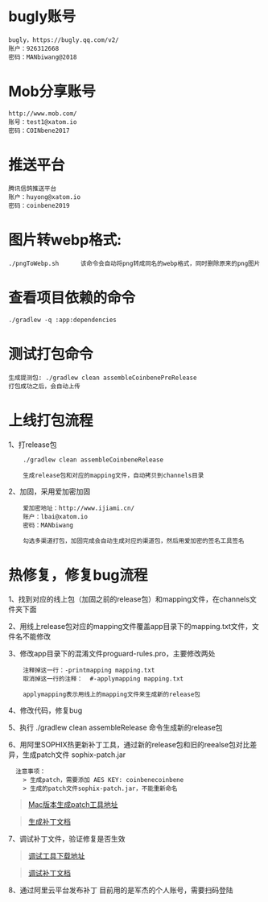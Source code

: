 # bugly账号
    bugly，https://bugly.qq.com/v2/
    账户：926312668
    密码：MANbiwang@2018

# Mob分享账号
    http://www.mob.com/
    账号：test1@xatom.io
    密码：COINbene2017

# 推送平台
    腾讯信鸽推送平台
    账户：huyong@xatom.io
    密码：coinbene2019

# 图片转webp格式:
    ./pngToWebp.sh      该命令会自动将png转成同名的webp格式，同时删除原来的png图片

# 查看项目依赖的命令
    ./gradlew -q :app:dependencies


# 测试打包命令
    生成提测包: ./gradlew clean assembleCoinbenePreRelease
    打包成功之后，会自动上传


# 上线打包流程
   1、打release包
    
        ./gradlew clean assembleCoinbeneRelease  
        
        生成release包和对应的mapping文件，自动拷贝到channels目录
        
   2、加固，采用爱加密加固
        
        爱加密地址：http://www.ijiami.cn/
        账户：lbai@xatom.io
        密码：MANbiwang
        
        勾选多渠道打包，加固完成会自动生成对应的渠道包，然后用爱加密的签名工具签名
        
  


# 热修复，修复bug流程

   1、找到对应的线上包（加固之前的release包）和mapping文件，在channels文件夹下面
    
   2、用线上release包对应的mapping文件覆盖app目录下的mapping.txt文件，文件名不能修改
    
   3、修改app目录下的混淆文件proguard-rules.pro，主要修改两处
        
        注释掉这一行：-printmapping mapping.txt
        取消掉这一行的注释：  #-applymapping mapping.txt
        
        applymapping表示用线上的mapping文件来生成新的release包
    
   4、修改代码，修复bug
    
   5、执行 ./gradlew clean assembleRelease 命令生成新的release包
    
   6、用阿里SOPHIX热更新补丁工具，通过新的release包和旧的reealse包对比差异，生成patch文件 sophix-patch.jar
    
      注意事项：
        > 生成patch，需要添加 AES KEY: coinbenecoinbene
        > 生成的patch文件sophix-patch.jar，不能重新命名
        
   > [Mac版本生成patch工具地址](http://ams-hotfix-repo.oss-cn-shanghai.aliyuncs.com/SophixPatchTool_macos.zip)
         
   > [生成补丁文档](https://help.aliyun.com/document_detail/93826.html?spm=a2c4g.11186623.2.10.22f75b84fSXcfN)
    
   7、调试补丁文件，验证修复是否生效
    
   > [调试工具下载地址](http://ams-hotfix-repo.oss-cn-shanghai.aliyuncs.com/hotfix_debug_tool-release.apk)
        
   > [调试补丁文档](https://help.aliyun.com/document_detail/93827.html?spm=a2c4g.11186623.6.583.3ba85abd6mCmph)
    
   8、通过阿里云平台发布补丁 目前用的是军杰的个人账号，需要扫码登陆
    
   